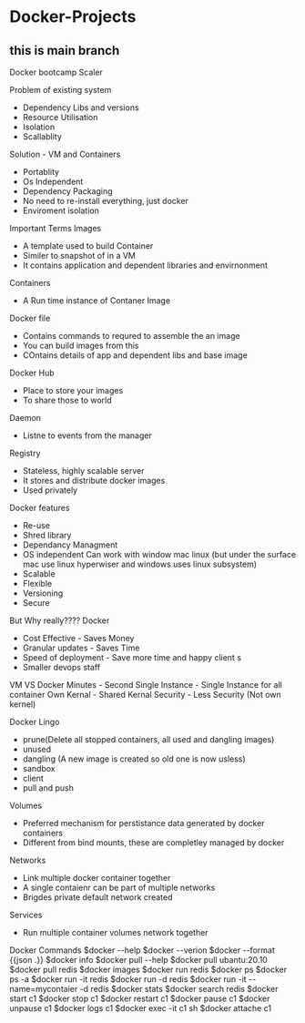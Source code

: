 # Docker-Projects
## this is main branch
Docker bootcamp Scaler 

Problem of existing system
 - Dependency Libs and versions
 - Resource Utilisation 
 - Isolation 
 - Scallablity 


Solution - VM and Containers  
  - Portablity 
  - Os Independent 
  - Dependency Packaging 
  - No need to re-install everything, just docker 
  - Enviroment isolation 

Important Terms
Images 
 - A template used to build Container 
 - Similer to snapshot of in a VM
 - It contains application and dependent libraries and envirnonment 

Containers
 -  A Run time instance of Contaner Image 

Docker file 
 - Contains commands to requred to assemble the an image
 - You can build images from this
 - COntains details of app and dependent libs and base image


Docker Hub 
 - Place to store your images 
 - To share those to world 

Daemon 
 -  Listne to events from the manager 


Registry 
 -  Stateless, highly scalable server 
 -  It stores and distribute docker images 
 -  Used privately 


Docker features 
 -  Re-use
 -  Shred library 
 -  Dependancy Managment 
 -  OS independent 
    Can work with window mac linux (but under the surface mac use linux hyperwiser and windows uses linux subsystem)
 -  Scalable 
 -  Flexible 
 -  Versioning
 -  Secure 
 
 But Why really???? Docker 
  - Cost Effective - Saves Money 
  - Granular updates - Saves Time
  - Speed of deployment - Save more time and happy client s
  - Smaller devops staff

VM VS Docker 
Minutes - Second 
Single Instance - Single Instance for all container 
Own Kernal - Shared Kernal
Security - Less Security (Not own kernel)


Docker Lingo
 - prune(Delete all stopped containers, all used and dangling images) 
 - unused 
 - dangling (A new image is created so old one is now usless)
 - sandbox 
 - client 
 - pull and push 
 
 Volumes 
  - Preferred mechanism for perstistance data generated by docker containers 
  - Different from bind mounts, these are completley managed by docker 

Networks 
  -  Link multiple docker container together
  -  A single contaienr can be part of multiple networks 
  -  Brigdes private default network created 

Services 
  - Run multiple container volumes network together 









Docker Commands 
$docker --help
$docker --verion 
$docker --format {{json .}}
$docker info
$docker pull --help
$docker pull ubantu:20.10
$docker pull redis
$docker images 
$docker run redis
$docker ps 
$docker ps -a 
$docker run -it redis
$docker run -d redis
$docker run -it --name=mycontaier -d redis 
$docker stats
$docker search redis 
$docker start c1
$docker stop c1
$docker restart c1
$docker pause c1
$docker unpause c1
$docker logs c1
$docker exec -it c1 sh 
$docker attache c1
